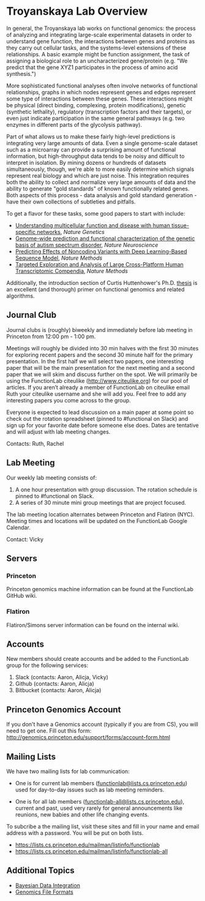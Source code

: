 # Troyanskaya Lab Overview
In general, the Troyanskaya lab works on functional genomics: the process of analyzing and integrating large-scale experimental datasets in order to understand gene function, the interactions between genes and proteins as they carry out cellular tasks, and the systems-level extensions of these relationships. A basic example might be function assignment, the task of assigning a biological role to an uncharacterized gene/protein (e.g. "We predict that the gene XYZ1 participates in the process of amino acid synthesis.")

More sophisticated functional analyses often involve networks of functional relationships, graphs in which nodes represent genes and edges represent some type of interactions between these genes. These interactions might be physical (direct binding, complexing, protein modifications), genetic (synthetic lethality), regulatory (transcription factors and their targets), or even just indicate participation in the same general pathways (e.g. two enzymes in different parts of the glycolysis pathway).

Part of what allows us to make these fairly high-level predictions is integrating very large amounts of data. Even a single genome-scale dataset such as a microarray can provide a surprising amount of functional information, but high-throughput data tends to be noisy and difficult to interpret in isolation. By mining dozens or hundreds of datasets simultaneously, though, we're able to more easily determine which signals represent real biology and which are just noise. This integration requires both the ability to collect and normalize very large amounts of data and the ability to generate "gold standards" of known functionally related genes. Both aspects of this process - data analysis and gold standard generation - have their own collections of subtleties and pitfalls.

To get a flavor for these tasks, some good papers to start with include:

* [Understanding multicellular function and disease with human tissue-specific networks](http://www.nature.com/ng/journal/v47/n6/full/ng.3259.html), *Nature Genetics*
* [Genome-wide prediction and functional characterization of the genetic basis of autism spectrum disorder](http://www.nature.com/neuro/journal/v19/n11/full/nn.4353.html), *Nature Neuroscience*
* [Predicting Effects of Noncoding Variants with Deep Learning-Based Sequence Model](http://www.nature.com/nmeth/journal/v12/n10/full/nmeth.3547.html), *Nature Methods*
* [Targeted Exploration and Analysis of Large Cross-Platform Human Transcriptomic Compendia](http://www.nature.com/nmeth/journal/v12/n3/full/nmeth.3249.html), *Nature Methods*

Additionally, the introduction section of Curtis Huttenhower's Ph.D. [thesis](https://www.google.com/url?sa=t&rct=j&q=&esrc=s&source=web&cd=5&cad=rja&uact=8&ved=0ahUKEwjf0Yni-dXQAhUg24MKHTxRCLsQFgg1MAQ&url=ftp%3A%2F%2Fftp.cs.princeton.edu%2Freports%2F2008%2F841.pdf&usg=AFQjCNGg8uj4I5M4W3j-8IwNS7JSKuEIFA&sig2=y5yUx8Th7Lqa2AnsOj0hlw) is an excellent (and thorough) primer on functional genomics and related algorithms.

## Journal Club
Journal clubs is (roughly) biweekly and immediately before lab meeting in Princeton from 12:00 pm - 1:00 pm. 

Meetings will roughly be divided into 30 min halves with the first 30 minutes for exploring recent papers and the second 30 minute half for the primary presentation. In the first half we will select two papers, one interesting paper that will be the main presentation for the next meeting and a second paper that we will skim and discuss further on the spot. We will primarily be using the FunctionLab citeulike (http://www.citeulike.org) for our pool of articles. If you aren’t already a member of FunctionLab on citeulike email Ruth your citeulike username and she will add you. Feel free to add any interesting papers you come across to the group. 

Everyone is expected to lead discussion on a main paper at some point so check out the rotation spreadsheet (pinned to #functional on Slack) and sign up for your favorite date before someone else does. Dates are tentative and will adjust with lab meeting changes. 

Contacts: Ruth, Rachel

## Lab Meeting

Our weekly lab meeting consists of:
  1. A one hour presentation with group discussion. The rotation schedule is pinned to #functional on Slack.
  2. A series of 30 minute mini group meetings that are project focused. 
 
The lab meeting location alternates between Princeton and Flatiron (NYC). Meeting times and locations will be updated on the FunctionLab Google Calendar.

Contact: Vicky

## Servers

### Princeton
Princeton genomics machine information can be found at the FunctionLab GitHub wiki.

### Flatiron
Flatiron/Simons server information can be found on the internal wiki.

## Accounts

New members should create accounts and be added to the FunctionLab group for the following services:

1. Slack (contacts: Aaron, Alicja, Vicky)
2. Github (contacts: Aaron, Alicja)
3. Bitbucket (contacts: Aaron, Alicja)

## Princeton Genomics Account

If you don't have a Genomics account (typically if you are from CS), you will need to get one. Fill out this form:
http://genomics.princeton.edu/support/forms/account-form.html

## Mailing Lists

We have two mailing lists for lab communication:

* One is for current lab members (functionlab@lists.cs.princeton.edu) used for day-to-day issues such as lab meeting reminders.

* One is for all lab members (functionlab-all@lists.cs.princeton.edu), current and past, used very rarely for general announcements like reunions, new babies and other life changing events.

To subcribe a the mailing list, visit these sites and fill in your name and email address with a password. You will be put on both lists.

* https://lists.cs.princeton.edu/mailman/listinfo/functionlab
* https://lists.cs.princeton.edu/mailman/listinfo/functionlab-all

## Additional Topics

* [Bayesian Data Integration](http://functionlab.readthedocs.io/en/latest/bayesian-integration.html)
* [Genomics File Formats](http://functionlab.readthedocs.io/en/latest/file-formats.html)
